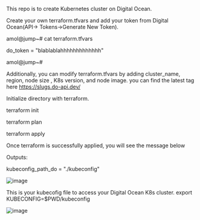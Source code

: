 This repo is to create Kubernetes cluster on Digital Ocean.

Create your own terraform.tfvars and add your token from Digital Ocean(API-> Tokens->Generate New Token).

 
  amol@jump~# cat terraform.tfvars
  
   do_token = "blablablahhhhhhhhhhhhh"
  
  amol@jump~#

Additionally, you can modify terraform.tfvars by adding cluster_name, region, node size , K8s version, and node image.
you can find the latest tag here https://slugs.do-api.dev/

  
Initialize directory with terraform.

  terraform init
  
  terraform plan
  
  terraform apply
  

Once terraform is successfully applied, you will see the message below

  Outputs:
  
  kubeconfig_path_do = "./kubeconfig"

![image](https://github.com/amolvkharche/digitalOceank8s/assets/83961171/18e0bcd9-a391-4980-9734-06876f52796c)

This is your kubecofig file to access your Digital Ocean K8s cluster.
   export KUBECONFIG=$PWD/kubeconfig

![image](https://github.com/amolvkharche/digitalOceank8s/assets/83961171/dc16955f-eec8-4f24-ba5f-ffdc8bb74728)
